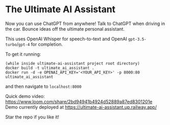# The Ultimate AI Assistant

Now you can use ChatGPT from anywhere! Talk to ChatGPT when driving in the car. Bounce ideas off the ultimate
personal assistant.

This uses OpenAI Whisper for speech-to-text and OpenAI `gpt-3.5-turbo`/`gpt-4` for completion.

To get it running:
```
(while inside ultimate-ai-assistant project root directory)
docker build -t ultimate_ai_assistant .  
docker run -d -e OPENAI_API_KEY='<YOUR_API_KEY>' -p 8000:80 ultimate_ai_assistant
```

and then navigate to `localhost:8000`

Quick demo video: https://www.loom.com/share/2bd94941b4924d52889a87ed8301201e
Demo currently deployed at https://ultimate-ai-assistant.up.railway.app/

Star the repo if you like it!